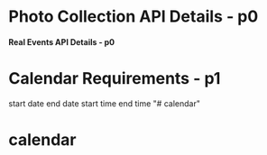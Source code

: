 # Photo Collection API Details - p0

#### Real Events API Details  - p0

# Calendar Requirements - p1

start date
end date
start time
end time
    "# calendar" 
# calendar
